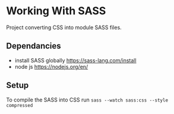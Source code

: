 # Working With SASS
Project converting CSS into module SASS files.

## Dependancies
* install SASS globally https://sass-lang.com/install
* node js https://nodejs.org/en/

## Setup
To compile the SASS into CSS run `sass --watch sass:css --style compressed`
